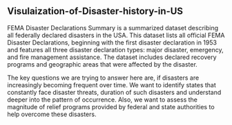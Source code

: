## Visulaization-of-Disaster-history-in-US

FEMA Disaster Declarations Summary is a summarized dataset describing all federally declared disasters in the USA. This dataset lists all official FEMA Disaster Declarations, beginning with the first disaster declaration in 1953 and features all three disaster declaration types: major disaster, emergency, and fire management assistance. The dataset includes declared recovery programs and geographic areas that were affected by the disaster.

The key questions we are trying to answer here are, if disasters are increasingly becoming frequent over time. We want to identify states that constantly face disaster threats, duration of such disasters and understand deeper into the pattern of occurrence. Also, we want to assess the magnitude of relief programs provided by federal and state authorities to help overcome these disasters.


